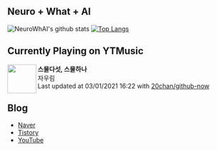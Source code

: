 ## Neuro + What + AI

![NeuroWhAI's github stats](https://github-readme-stats.vercel.app/api?username=neurowhai&count_private=true&show_icons=true)
[![Top Langs](https://github-readme-stats.vercel.app/api/top-langs/?username=neurowhai&layout=compact)](https://github.com/anuraghazra/github-readme-stats)

## Currently Playing on YTMusic

[<img align="left" height="65" src="https://lh3.googleusercontent.com/DEuWG6yDA15tirxBfwthmkppPaUNnzP6rOMtf6cKy1CXRipTi_A9o4wYKMeqFr_oDEj9-WEMw4DDjg">](https://music.youtube.com/channel/UCbypb9u1bZaH7N2_h5cMLuw)

**스물다섯, 스물하나**  
자우림  
Last updated at 03/01/2021 16:22 with [20chan/github-now](https://github.com/20chan/github-now)

## Blog

- [Naver](http://blog.naver.com/neurowhai)
- [Tistory](http://neurowhai.tistory.com/)
- [YouTube](https://www.youtube.com/channel/UCB_v1xU6laBHOeH6z4L-Mtw)
